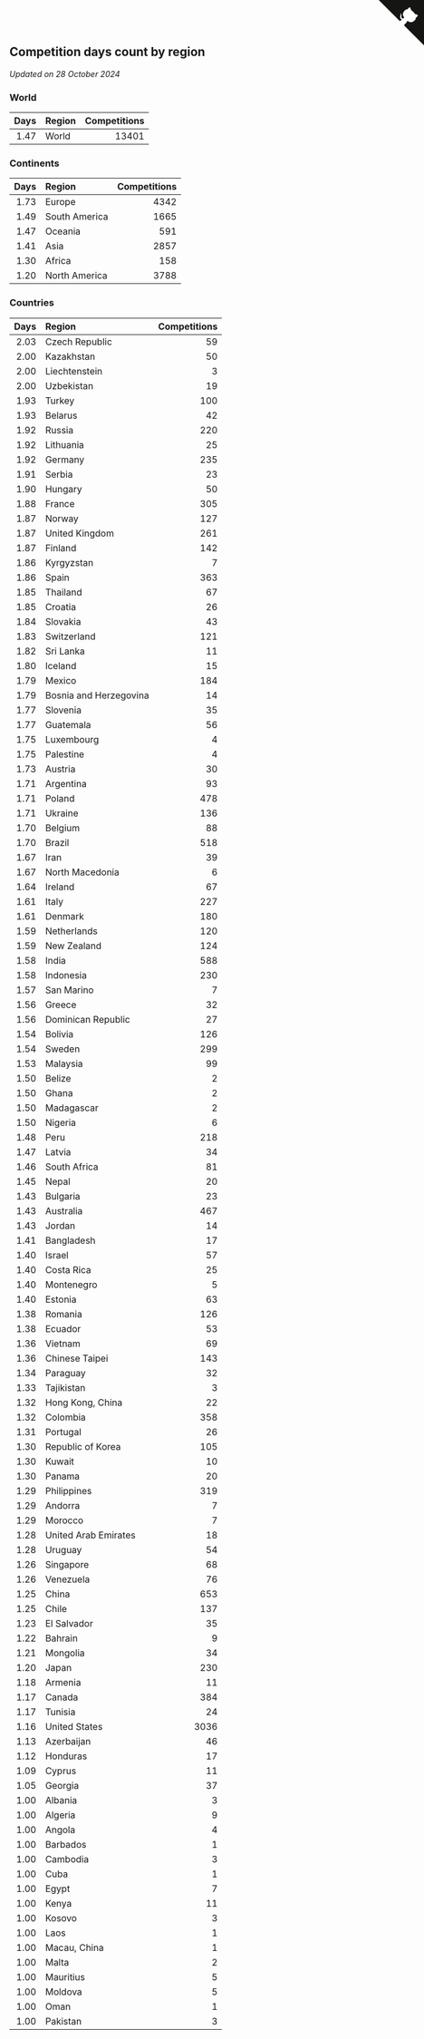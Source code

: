 ## Competition days count by region

*Updated on 28 October 2024*


### World

| Days | Region | Competitions |
| ---: | :--- | ---: |
| 1.47 | World | 13401 |

### Continents

| Days | Region | Competitions |
| ---: | :--- | ---: |
| 1.73 | Europe | 4342 |
| 1.49 | South America | 1665 |
| 1.47 | Oceania | 591 |
| 1.41 | Asia | 2857 |
| 1.30 | Africa | 158 |
| 1.20 | North America | 3788 |

### Countries

| Days | Region | Competitions |
| ---: | :--- | ---: |
| 2.03 | Czech Republic | 59 |
| 2.00 | Kazakhstan | 50 |
| 2.00 | Liechtenstein | 3 |
| 2.00 | Uzbekistan | 19 |
| 1.93 | Turkey | 100 |
| 1.93 | Belarus | 42 |
| 1.92 | Russia | 220 |
| 1.92 | Lithuania | 25 |
| 1.92 | Germany | 235 |
| 1.91 | Serbia | 23 |
| 1.90 | Hungary | 50 |
| 1.88 | France | 305 |
| 1.87 | Norway | 127 |
| 1.87 | United Kingdom | 261 |
| 1.87 | Finland | 142 |
| 1.86 | Kyrgyzstan | 7 |
| 1.86 | Spain | 363 |
| 1.85 | Thailand | 67 |
| 1.85 | Croatia | 26 |
| 1.84 | Slovakia | 43 |
| 1.83 | Switzerland | 121 |
| 1.82 | Sri Lanka | 11 |
| 1.80 | Iceland | 15 |
| 1.79 | Mexico | 184 |
| 1.79 | Bosnia and Herzegovina | 14 |
| 1.77 | Slovenia | 35 |
| 1.77 | Guatemala | 56 |
| 1.75 | Luxembourg | 4 |
| 1.75 | Palestine | 4 |
| 1.73 | Austria | 30 |
| 1.71 | Argentina | 93 |
| 1.71 | Poland | 478 |
| 1.71 | Ukraine | 136 |
| 1.70 | Belgium | 88 |
| 1.70 | Brazil | 518 |
| 1.67 | Iran | 39 |
| 1.67 | North Macedonia | 6 |
| 1.64 | Ireland | 67 |
| 1.61 | Italy | 227 |
| 1.61 | Denmark | 180 |
| 1.59 | Netherlands | 120 |
| 1.59 | New Zealand | 124 |
| 1.58 | India | 588 |
| 1.58 | Indonesia | 230 |
| 1.57 | San Marino | 7 |
| 1.56 | Greece | 32 |
| 1.56 | Dominican Republic | 27 |
| 1.54 | Bolivia | 126 |
| 1.54 | Sweden | 299 |
| 1.53 | Malaysia | 99 |
| 1.50 | Belize | 2 |
| 1.50 | Ghana | 2 |
| 1.50 | Madagascar | 2 |
| 1.50 | Nigeria | 6 |
| 1.48 | Peru | 218 |
| 1.47 | Latvia | 34 |
| 1.46 | South Africa | 81 |
| 1.45 | Nepal | 20 |
| 1.43 | Bulgaria | 23 |
| 1.43 | Australia | 467 |
| 1.43 | Jordan | 14 |
| 1.41 | Bangladesh | 17 |
| 1.40 | Israel | 57 |
| 1.40 | Costa Rica | 25 |
| 1.40 | Montenegro | 5 |
| 1.40 | Estonia | 63 |
| 1.38 | Romania | 126 |
| 1.38 | Ecuador | 53 |
| 1.36 | Vietnam | 69 |
| 1.36 | Chinese Taipei | 143 |
| 1.34 | Paraguay | 32 |
| 1.33 | Tajikistan | 3 |
| 1.32 | Hong Kong, China | 22 |
| 1.32 | Colombia | 358 |
| 1.31 | Portugal | 26 |
| 1.30 | Republic of Korea | 105 |
| 1.30 | Kuwait | 10 |
| 1.30 | Panama | 20 |
| 1.29 | Philippines | 319 |
| 1.29 | Andorra | 7 |
| 1.29 | Morocco | 7 |
| 1.28 | United Arab Emirates | 18 |
| 1.28 | Uruguay | 54 |
| 1.26 | Singapore | 68 |
| 1.26 | Venezuela | 76 |
| 1.25 | China | 653 |
| 1.25 | Chile | 137 |
| 1.23 | El Salvador | 35 |
| 1.22 | Bahrain | 9 |
| 1.21 | Mongolia | 34 |
| 1.20 | Japan | 230 |
| 1.18 | Armenia | 11 |
| 1.17 | Canada | 384 |
| 1.17 | Tunisia | 24 |
| 1.16 | United States | 3036 |
| 1.13 | Azerbaijan | 46 |
| 1.12 | Honduras | 17 |
| 1.09 | Cyprus | 11 |
| 1.05 | Georgia | 37 |
| 1.00 | Albania | 3 |
| 1.00 | Algeria | 9 |
| 1.00 | Angola | 4 |
| 1.00 | Barbados | 1 |
| 1.00 | Cambodia | 3 |
| 1.00 | Cuba | 1 |
| 1.00 | Egypt | 7 |
| 1.00 | Kenya | 11 |
| 1.00 | Kosovo | 3 |
| 1.00 | Laos | 1 |
| 1.00 | Macau, China | 1 |
| 1.00 | Malta | 2 |
| 1.00 | Mauritius | 5 |
| 1.00 | Moldova | 5 |
| 1.00 | Oman | 1 |
| 1.00 | Pakistan | 3 |


<a href="https://github.com/jonatanklosko/wca_statistics" class="github-corner" aria-label="View source on Github"><svg width="80" height="80" viewBox="0 0 250 250" style="fill:#151513; color:#fff; position: absolute; top: 0; border: 0; right: 0;" aria-hidden="true"><path d="M0,0 L115,115 L130,115 L142,142 L250,250 L250,0 Z"></path><path d="M128.3,109.0 C113.8,99.7 119.0,89.6 119.0,89.6 C122.0,82.7 120.5,78.6 120.5,78.6 C119.2,72.0 123.4,76.3 123.4,76.3 C127.3,80.9 125.5,87.3 125.5,87.3 C122.9,97.6 130.6,101.9 134.4,103.2" fill="currentColor" style="transform-origin: 130px 106px;" class="octo-arm"></path><path d="M115.0,115.0 C114.9,115.1 118.7,116.5 119.8,115.4 L133.7,101.6 C136.9,99.2 139.9,98.4 142.2,98.6 C133.8,88.0 127.5,74.4 143.8,58.0 C148.5,53.4 154.0,51.2 159.7,51.0 C160.3,49.4 163.2,43.6 171.4,40.1 C171.4,40.1 176.1,42.5 178.8,56.2 C183.1,58.6 187.2,61.8 190.9,65.4 C194.5,69.0 197.7,73.2 200.1,77.6 C213.8,80.2 216.3,84.9 216.3,84.9 C212.7,93.1 206.9,96.0 205.4,96.6 C205.1,102.4 203.0,107.8 198.3,112.5 C181.9,128.9 168.3,122.5 157.7,114.1 C157.9,116.9 156.7,120.9 152.7,124.9 L141.0,136.5 C139.8,137.7 141.6,141.9 141.8,141.8 Z" fill="currentColor" class="octo-body"></path></svg></a><style>.github-corner:hover .octo-arm{animation:octocat-wave 560ms ease-in-out}@keyframes octocat-wave{0%,100%{transform:rotate(0)}20%,60%{transform:rotate(-25deg)}40%,80%{transform:rotate(10deg)}}@media (max-width:500px){.github-corner:hover .octo-arm{animation:none}.github-corner .octo-arm{animation:octocat-wave 560ms ease-in-out}}</style>
